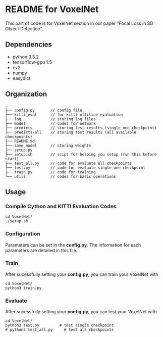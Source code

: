 # README for VoxelNet
This part of code is for VoxelNet section in our paper "Focal Loss in 3D Object Detection".
## Dependencies
- python 3.5.2
- tensorflow-gpu 1.5
- cv2
- numpy
- easydict
## Organization
```
.
├── config.py       // config file
├── kitti_eval      // for kitti offiline evaluation
├── log             // storing log files
├── model           // codes for network 
├── predicts        // storing test results (single one checkpoint)
├── predicts-all    // storing test results (all available checkpoints)
├── README.md
├── save_model      // storing weights
├── setup.py
├── setup.sh        // scipt for helping you setup (run this before start)
├── test_all.py     // code for evaluate all checkpoints
├── test.py         // code for evaluate single one checkpoint
├── train.py        // code for training
└── utils           // codes for basic operations
```
## Usage
### Compile Cython and KITTI Evaluation Codes
```
cd VoxelNet/
./setup.sh
```
### Configuration
Parameters can be set in the **config.py**.
The information for each parameters are detailed in this file.
### Train
After sucessfully setting your **config.py**, you can train your VoxelNet with
```
cd VoxelNet/
python3 train.py
```
### Evaluate
After sucessfully setting your **config.py**, you can test your VoxelNet with
```
cd VoxelNet/
python3 test.py         # test single checkpoint
# python3 test_all.py     # test all checkpoints
```